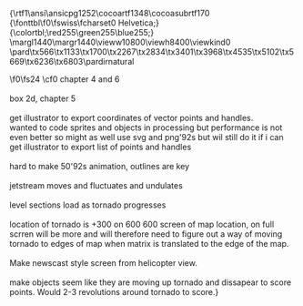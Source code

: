 {\rtf1\ansi\ansicpg1252\cocoartf1348\cocoasubrtf170
{\fonttbl\f0\fswiss\fcharset0 Helvetica;}
{\colortbl;\red255\green255\blue255;}
\margl1440\margr1440\vieww10800\viewh8400\viewkind0
\pard\tx566\tx1133\tx1700\tx2267\tx2834\tx3401\tx3968\tx4535\tx5102\tx5669\tx6236\tx6803\pardirnatural

\f0\fs24 \cf0 chapter 4 and 6\
\
box 2d, chapter 5\
\
get illustrator to export coordinates of vector points and handles.\
wanted to code sprites and objects in processing but performance is not even better so might as well use svg and png\'92s but wil still do it if i can get illustrator to export list of points and handles\
\
hard to make 50\'92s animation, outlines are key\
\
jetstream moves and fluctuates and undulates\
\
level sections load as tornado progresses\
\
location of tornado is +300 on 600 600 screen of map location, on full scrren will be more and will therefore need to figure out a way of moving tornado to edges of map when matrix is translated to the edge of the map.\
\
Make newscast style screen from helicopter view.  \
\
make objects seem like they are moving up tornado and dissapear to score points. Would 2-3 revolutions around tornado to score.}